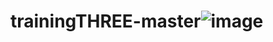 # trainingTHREE-master![image](https://user-images.githubusercontent.com/87854792/199014810-1deff513-8364-4d39-bbe4-2fe623ade97a.png)
